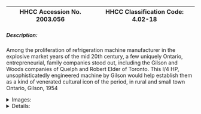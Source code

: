 | **HHCC Accession No. 2003.056** |**HHCC Classification Code:  4.02-18**|
| ----------- | ----------- |
##### Description:
Among the proliferation of refrigeration machine manufacturer in the explosive market years of the mid 20th century, a few uniquely Ontario, entrepreneurial, family companies stood out, including the Gilson and Woods companies of Quelph and Robert Elder of Toronto. This I/4 HP, unsophisticatedly engineered machine by Gilson would help establish them as a kind of venerated cultural icon of the period, in rural and small town Ontario, Gilson, 1954


<details>
	<summary>Images:</summary>
<div class="gallery gallery-wrapper--full" contenteditable="false" data-is-empty="false" data-translation="Add images" data-columns="6">
<figure class="gallery__item"><a href="#DOMAIN_NAME#gallery/4.02-18.jpg" data-size="768x512"><img src="#DOMAIN_NAME#gallery/4.02-18-thumbnail.jpg" alt=""></a></figure>
</div>
</details>


<details>
	<summary>Details:</summary>

##### Group:
4.02 Refrigerating and Air Conditioning Condensing Units - Commercial

##### Make:
Gilson

##### Manufacturer:
Gilson Manufacturing Co, Quelph, Ont

##### Model:
SC4-M

##### Serial No.:
C38524

##### Size:
18x 14x 12'h

##### Weight:
55 Lbs

##### Circa:
1954

##### Rating:
Education, and research quality demonstrating achievements of small Ontario entrances, companies with modest engineering resources, moving into the refrigeration machine and equipment business during the market boom of the middle years of the 20th century.

##### Patent Date/Number:


##### Provenance:
From York County (York Region) Ontario, once a rich agricultural hinterlands, attracting early settlement in the last years of the 18th century. Located on the north slopes of the Oak Ridges Moraine, within 20 miles of Toronto, the County would also attract early ex-urban development, to be come a wealthy market place for the emerging household and consumer technologies of the early and mid 20th century. 

This artifact was discovered in the 1950's in the used stock of T. H. Oliver, Refrigeration and Electric Sales and Service, Aurora, Ontario, an early worker in the field of agricultural, industrial and consumer technology.

##### Type and Design:
crude, single pass, copper tube and fin forced air condenser
2 cylinder Chieftain compressor
1'4 HP, Capacitor start, high torque, rubber mounted motor by McKinnon Industries, St Catherines Ont, 
simple cast steel base plate in Gilson's characteristic Blue/green, aqua tones

##### Construction:


##### Material:


##### Special Features:


##### Accessories:


##### Capacities:


##### Performance Characteristics:


##### Operation:


##### Control and Regulation:


##### Targeted Market Segment:


##### Consumer Acceptance:


##### Merchandising:


##### Market Price:


##### Technological Significance:


##### Industrial Significance:
The mid 20th century, prior to the advent of increasingly complex closed-system, hermetic machines, was characterised by relatively simple system technology. It was a period that saw many new manufacturers who were largely assemblers of components provided by other OEM's. This allowed small family companies many the offshoot of Canada's early years of industrialisation, often with modest engineering resources, to move into the refrigeration machine and equipment business.

##### Socio-economic Significance:


##### Socio-cultural Significance:


##### Donor:
G. Leslie Oliver, The T. H. Oliver HVACR Collection

##### HHCC Storage Location:


##### Tracking:


##### Bibliographic References:


##### Notes:


##### Related Reports:

</details>
